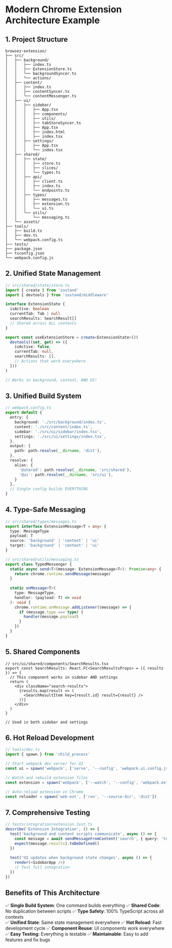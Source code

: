 # Modern Chrome Extension Architecture Example

## 1. Project Structure
```
browsez-extension/
├── src/
│   ├── background/
│   │   ├── index.ts
│   │   ├── ExtensionStore.ts
│   │   └── backgroundSyncer.ts
│   │   └── actions/
│   ├── content/
│   │   ├── index.ts
│   │   ├── contentSyncer.ts
│   │   └── contentMessenger.ts
│   ├── ui/
│   │   ├── sidebar/
│   │   │   ├── App.tsx
│   │   │   ├── components/
│   │   │   ├── utils/
│   │   │   ├── tabStoreSyncer.ts
│   │   │   ├── App.tsx
│   │   │   ├── index.html
│   │   │   ├── index.tsx
│   │   ├── settings/
│   │   │   ├── App.tsx
│   │   │   └── index.tsx
│   ├── shared/
│   │   ├── state/
│   │   │   ├── store.ts
│   │   │   ├── slices/
│   │   │   └── types.ts
│   │   ├── api/
│   │   │   ├── client.ts
│   │   │   ├── index.ts
│   │   │   └── endpoints.ts
│   │   ├── types/
│   │   │   ├── messages.ts
│   │   │   ├── extension.ts
│   │   │   └── ui.ts
│   │   └── utils/
│   │       └── messaging.ts
│   └── assets/
├── tools/
│   ├── build.ts
│   ├── dev.ts
│   └── webpack.config.ts
├── tests/
├── package.json
├── tsconfig.json
└── webpack.config.js
```

## 2. Unified State Management

```typescript
// src/shared/state/store.ts
import { create } from 'zustand'
import { devtools } from 'zustand/middleware'

interface ExtensionState {
  isActive: boolean
  currentTab: Tab | null
  searchResults: SearchResult[]
  // Shared across ALL contexts
}

export const useExtensionStore = create<ExtensionState>()(
  devtools((set, get) => ({
    isActive: false,
    currentTab: null,
    searchResults: [],
    // Actions that work everywhere
  }))
)

// Works in background, content, AND UI!
```

## 3. Unified Build System

```typescript
// webpack.config.ts
export default {
  entry: {
    background: './src/background/index.ts',
    content: './src/content/index.ts',
    sidebar: './src/ui/sidebar/index.tsx',
    settings: './src/ui/settings/index.tsx',
  },
  output: {
    path: path.resolve(__dirname, 'dist'),
  },
  resolve: {
    alias: {
      '@shared': path.resolve(__dirname, 'src/shared'),
      '@ui': path.resolve(__dirname, 'src/ui'),
    }
  },
  // Single config builds EVERYTHING
}
```

## 4. Type-Safe Messaging

```typescript
// src/shared/types/messages.ts
export interface ExtensionMessage<T = any> {
  type: MessageType
  payload: T
  source: 'background' | 'content' | 'ui'
  target: 'background' | 'content' | 'ui'
}

// src/shared/utils/messaging.ts
export class TypedMessenger {
  static async send<T>(message: ExtensionMessage<T>): Promise<any> {
    return chrome.runtime.sendMessage(message)
  }
  
  static onMessage<T>(
    type: MessageType,
    handler: (payload: T) => void
  ): void {
    chrome.runtime.onMessage.addListener((message) => {
      if (message.type === type) {
        handler(message.payload)
      }
    })
  }
}
```

## 5. Shared Components

```tsx
// src/ui/shared/components/SearchResults.tsx
export const SearchResults: React.FC<SearchResultsProps> = ({ results }) => {
  // This component works in sidebar AND settings
  return (
    <div className="search-results">
      {results.map(result => (
        <SearchResultItem key={result.id} result={result} />
      ))}
    </div>
  )
}

// Used in both sidebar and settings
```

## 6. Hot Reload Development

```typescript
// tools/dev.ts
import { spawn } from 'child_process'

// Start webpack dev server for UI
const ui = spawn('webpack', ['serve', '--config', 'webpack.ui.config.js'])

// Watch and rebuild extension files
const extension = spawn('webpack', ['--watch', '--config', 'webpack.extension.config.js'])

// Auto-reload extension in Chrome
const reloader = spawn('web-ext', ['run', '--source-dir', 'dist'])
```

## 7. Comprehensive Testing

```typescript
// tests/integration/extension.test.ts
describe('Extension Integration', () => {
  test('background and content scripts communicate', async () => {
    const message = await sendMessageFromContent('search', { query: 'test' })
    expect(message.results).toBeDefined()
  })
  
  test('UI updates when background state changes', async () => {
    render(<SidebarApp />)
    // Test full integration
  })
})
```

## Benefits of This Architecture

✅ **Single Build System**: One command builds everything
✅ **Shared Code**: No duplication between scripts
✅ **Type Safety**: 100% TypeScript across all contexts  
✅ **Unified State**: Same state management everywhere
✅ **Hot Reload**: Fast development cycle
✅ **Component Reuse**: UI components work everywhere
✅ **Easy Testing**: Everything is testable
✅ **Maintainable**: Easy to add features and fix bugs 